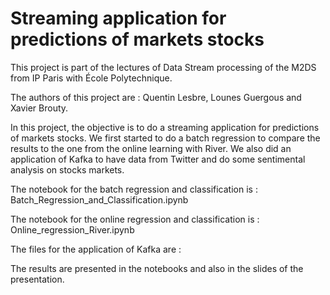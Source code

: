 # Streaming application for predictions of markets stocks
This project is part of the lectures of Data Stream processing of the M2DS from IP Paris with École Polytechnique. 

The authors of this project are : Quentin Lesbre, Lounes Guergous and Xavier Brouty. 

In this project, the objective is to do a streaming application for predictions of markets stocks. 
We first started to do a batch regression to compare the results to the one from the online learning with River. 
We also did an application of Kafka to have data from Twitter and do some sentimental analysis on stocks markets. 

The notebook for the batch regression and classification is : Batch_Regression_and_Classification.ipynb

The notebook for the online regression and classification is : Online_regression_River.ipynb

The files for the application of Kafka are : 

The results are presented in the notebooks and also in the slides of the presentation. 

